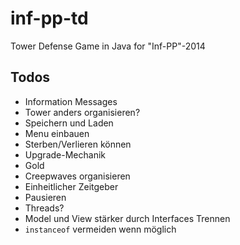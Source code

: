 inf-pp-td
=========

Tower Defense Game in Java for "Inf-PP"-2014

## Todos

- Information Messages
- Tower anders organisieren?
- Speichern und Laden
- Menu einbauen
- Sterben/Verlieren können
- Upgrade-Mechanik
- Gold
- Creepwaves organisieren
- Einheitlicher Zeitgeber
- Pausieren
- Threads?
- Model und View stärker durch Interfaces Trennen
- ``instanceof`` vermeiden wenn möglich